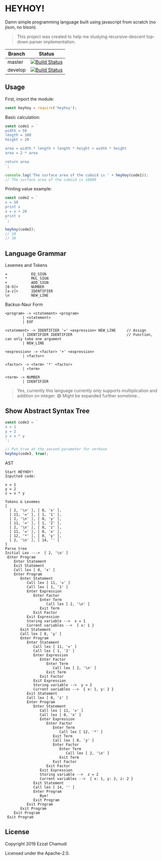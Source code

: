 # HEYHOY!

Damn simple programming language built using javascript from scratch (no jison, no bison).

> This project was created to help me studying recursive-descent top-down parser implementation.

| Branch | Status |
| - | - |
| master | [![Build Status](https://travis-ci.org/ezhmd/heyhoy.svg?branch=master)](https://travis-ci.org/ezhmd/heyhoy) |
| develop | [![Build Status](https://travis-ci.org/ezhmd/heyhoy.svg?branch=develop)](https://travis-ci.org/ezhmd/heyhoy) |

## Usage

First, import the module:
```js
const heyhoy = require('heyhoy');
```

Basic calculation:

```js
const code1 = `
width = 50
length = 100
height = 20

area = width * length + length * height + width * height
area = 2 * area

return area
`;

console.log('The surface area of the cuboid is ' + heyhoy(code1));
// The surface area of the cuboid is 16000
```

Printing value example:

```js
const code2 = `
x = 10
print x
x = x + 20
print x
`;

heyhoy(code2);
// 10
// 30
```
## Language Grammar

Lexemes and Tokens

```
=           EQ_SIGN
*           MUL_SIGN
+           ADD_SIGN
[0-9]+      NUMBER
[a-z]+      IDENTIFIER
\n          NEW_LINE
```

Backus-Naur Form

```
<program> -> <statement> <program>
        | <statement> 
        | EOF

<statement> -> IDENTIFIER '=' <expression> NEW_LINE     // Assign
        | IDENTIFIER IDENTIFIER                         // Function, can only take one argument
        | NEW_LINE

<expression> -> <factor> '+' <expression>
        | <factor>

<factor> -> <term> '*' <factor>
        | <term>

<term> -> NUMBER
        | IDENTIFIER
```

> Yes, currently this language currently only supports multiplication and addition on integer. 😅
> Might be expanded further sometime...

## Show Abstract Syntax Tree

```js
const code3 = `
x = 1
y = 2
z = x * y
`;

// Put true at the second parameter for verbose
heyhoy(code3, true);
```

AST

```
Start HEYHOY!
Inputted code:

x = 1
y = 2
z = x * y

Tokens & Lexemes
[
  [ 2, '\n' ], [ 0, 'x' ],
  [ 11, '=' ], [ 1, '1' ],
  [ 2, '\n' ], [ 0, 'y' ],
  [ 11, '=' ], [ 1, '2' ],
  [ 2, '\n' ], [ 0, 'z' ],
  [ 11, '=' ], [ 0, 'x' ],
  [ 12, '*' ], [ 0, 'y' ],
  [ 2, '\n' ], [ 14, '' ]
]
Parse tree
Initial Lex --->  [ 2, '\n' ]
 Enter Program
    Enter Statement
    Exit Statement
    Call lex [ 0, 'x' ]
    Enter Program
       Enter Statement
          Call lex [ 11, '=' ]
          Call lex [ 1, '1' ]
          Enter Expression
             Enter Factor
                Enter Term
                   Call lex [ 2, '\n' ]
                Exit Term
             Exit Factor
          Exit Expression
          Storing variable -->  x = 1
          Current variables -->  { x: 1 }
       Exit Statement
       Call lex [ 0, 'y' ]
       Enter Program
          Enter Statement
             Call lex [ 11, '=' ]
             Call lex [ 1, '2' ]
             Enter Expression
                Enter Factor
                   Enter Term
                      Call lex [ 2, '\n' ]
                   Exit Term
                Exit Factor
             Exit Expression
             Storing variable -->  y = 2
             Current variables -->  { x: 1, y: 2 }
          Exit Statement
          Call lex [ 0, 'z' ]
          Enter Program
             Enter Statement
                Call lex [ 11, '=' ]
                Call lex [ 0, 'x' ]
                Enter Expression
                   Enter Factor
                      Enter Term
                         Call lex [ 12, '*' ]
                      Exit Term
                      Call lex [ 0, 'y' ]
                      Enter Factor
                         Enter Term
                            Call lex [ 2, '\n' ]
                         Exit Term
                      Exit Factor
                   Exit Factor
                Exit Expression
                Storing variable -->  z = 2
                Current variables -->  { x: 1, y: 2, z: 2 }
             Exit Statement
             Call lex [ 14, '' ]
             Enter Program
                Bye!
             Exit Program
          Exit Program
       Exit Program
    Exit Program
 Exit Program
```
## License

Copyright 2019 Ezzat Chamudi

Licensed under the Apache-2.0.
